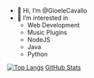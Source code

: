 - 👋 Hi, I’m @GioeleCavallo
- 👀 I’m interested in 
  * Web Development
  * Music Plugins
  * NodeJS
  * Java
  * Python
<!---
GioeleCavallo/GioeleCavallo is a ✨ special ✨ repository because its `README.md` (this file) appears on your GitHub profile.
You can click the Preview link to take a look at your changes.
--->
[![Top Langs](https://github-readme-stats.vercel.app/api/top-langs/?username=gioelecavallo&layout=compact)](https://github.com/anuraghazra/github-readme-stats)
[GitHub Stats](https://github-readme-stats.vercel.app/api?username=paolobettelini&theme=tokyonight&hide_border=true&border_radius=25&count_private=true&include_all_commits=true&show_icons=true&custom_title=My%20Activity)

